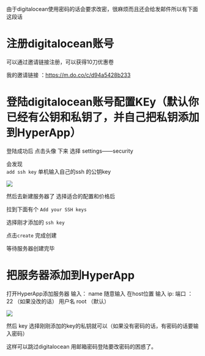 由于digitalocean使用密码的话会要求改密，很麻烦而且还会给发邮件所以有下面这段话


# 注册digitalocean账号

可以通过邀请链接注册，可以获得10刀优惠卷

我的邀请链接 ：https://m.do.co/c/d94a5428b233

# 登陆digitalocean账号配置KEy（默认你已经有公钥和私钥了，并自己把私钥添加到HyperApp）

登陆成功后 点击头像 下来 选择 settings——security

 会发现   
 `add ssh key`
 单机输入自己的ssh 的公钥key

![](https://github.com/aiastia/HyperApp-Guide/blob/master/images/addsshkey.PNG)

然后去新建服务器了 选择适合的配置和价格后

拉到下面有个 `Add your SSH keys`

选择刚才添加的 `ssh key`

点击`create` 完成创建

等待服务器创建完毕

# 把服务器添加到HyperApp

打开HyperApp添加服务器
输入：
name 随意输入 
在host位置 输入 ip:
端口 ：22 （如果没改的话）
用户名 root （默认）

![](https://github.com/aiastia/HyperApp-Guide/blob/master/images/%E4%B8%BE%E4%B8%AA%E6%A0%97%E5%AD%90.png)



然后 key 选择刚刚添加的key的私钥就可以（如果没有密码的话，有密码的话要输入密码）

这样可以跳过digitalocean 用邮箱密码登陆要改密码的困惑了。
